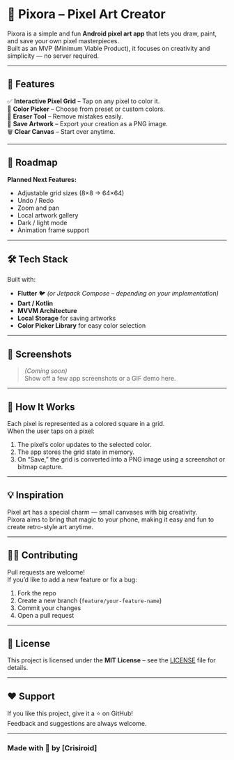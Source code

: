 # 🎨 Pixora – Pixel Art Creator

Pixora is a simple and fun **Android pixel art app** that lets you draw, paint, and save your own pixel masterpieces.  
Built as an MVP (Minimum Viable Product), it focuses on creativity and simplicity — no server required.

---

## 🚀 Features

✅ **Interactive Pixel Grid** – Tap on any pixel to color it.  
🎨 **Color Picker** – Choose from preset or custom colors.  
🧽 **Eraser Tool** – Remove mistakes easily.  
💾 **Save Artwork** – Export your creation as a PNG image.  
🗑️ **Clear Canvas** – Start over anytime.  

---

## 🧩 Roadmap

**Planned Next Features:**
- Adjustable grid sizes (8×8 → 64×64)  
- Undo / Redo  
- Zoom and pan  
- Local artwork gallery  
- Dark / light mode  
- Animation frame support  

---

## 🛠️ Tech Stack

Built with:
- **Flutter** 🐦 *(or Jetpack Compose – depending on your implementation)*  
- **Dart / Kotlin**
- **MVVM Architecture**
- **Local Storage** for saving artworks  
- **Color Picker Library** for easy color selection  

---

## 📸 Screenshots

> *(Coming soon)*  
Show off a few app screenshots or a GIF demo here.

---

## 🧠 How It Works

Each pixel is represented as a colored square in a grid.  
When the user taps on a pixel:
1. The pixel’s color updates to the selected color.
2. The app stores the grid state in memory.
3. On “Save,” the grid is converted into a PNG image using a screenshot or bitmap capture.


---

## 💡 Inspiration

Pixel art has a special charm — small canvases with big creativity.  
Pixora aims to bring that magic to your phone, making it easy and fun to create retro-style art anytime.

---

## 🧑‍💻 Contributing

Pull requests are welcome!  
If you’d like to add a new feature or fix a bug:
1. Fork the repo  
2. Create a new branch (`feature/your-feature-name`)  
3. Commit your changes  
4. Open a pull request  

---

## 📜 License

This project is licensed under the **MIT License** – see the [LICENSE](LICENSE) file for details.

---

## ❤️ Support

If you like this project, give it a ⭐ on GitHub!  
Feedback and suggestions are always welcome.

---

### Made with 💙 by [Crisiroid]



